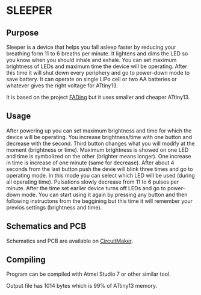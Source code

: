 # SLEEPER
## Purpose
Sleeper is a device that helps you fall asleep faster by reducing your breathing form 11 to 6 breaths per minute. It lightens and dims the LED so you know when you should inhale and exhale. You can set maximum brightness of LEDs and maximum time the device will be operating. After this time it will shut down every periphery and go to power-down mode to save battery. It can operate on single LiPo cell or two AA batteries or whatever gives the right voltage for ATtiny13.

It is based on the project [FADing](http://www.instructables.com/id/FADing-Fall-Asleep-Device/) but it uses smaller and cheaper ATtiny13.

## Usage
After powering up you can set maximum brightness and time for which the device will be operating. You increase brightness/time with one button and decrease with the second. Third button changes what you will modify at the moment (brightness or time). Maximum brightness is showed on one LED and time is symbolized on the other (brighter means longer). One increase in time is increase of one minute (same for decrease). After about 4 seconds from the last button push the devie will blink three times and go to operating mode. In this mode you can select which LED will be used (during all operating time). Pulsations slowly decrease from 11 to 6 pulses per minute. After the time set earlier device turns off LEDs and go to power-down mode. You can start using it again by pressing any button and then following instructons from the beggining but this time it will remember your previos settings (brightness and time).

## Schematics and PCB
Schematics and PCB are available on [CircuitMaker](https://workspace.circuitmaker.com/Projects/Details/Micha-Wjcik/sleeper).

## Compiling
Program can be compiled with Atmel Studio 7 or other similar tool.

Output file has 1014 bytes which is 99% of ATtiny13 memory.
